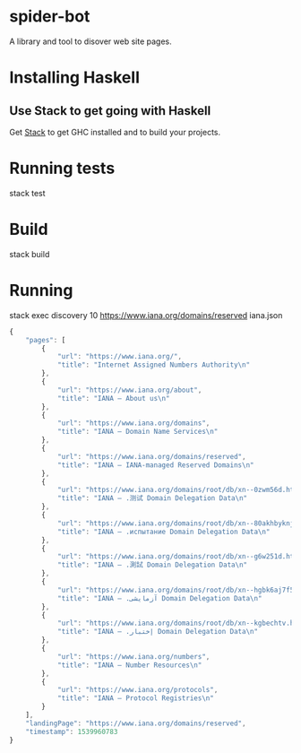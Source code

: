 # spider-bot
A library and tool to disover web site pages.

#  Installing Haskell

## Use Stack to get going with Haskell

Get [Stack](http://haskellstack.org) to get GHC installed and to build your projects.

#  Running tests

stack test

#  Build

stack build

# Running

stack exec discovery 10 https://www.iana.org/domains/reserved iana.json

```js
{
    "pages": [
        {
            "url": "https://www.iana.org/",
            "title": "Internet Assigned Numbers Authority\n"
        },
        {
            "url": "https://www.iana.org/about",
            "title": "IANA — About us\n"
        },
        {
            "url": "https://www.iana.org/domains",
            "title": "IANA — Domain Name Services\n"
        },
        {
            "url": "https://www.iana.org/domains/reserved",
            "title": "IANA — IANA-managed Reserved Domains\n"
        },
        {
            "url": "https://www.iana.org/domains/root/db/xn--0zwm56d.html",
            "title": "IANA — .测试 Domain Delegation Data\n"
        },
        {
            "url": "https://www.iana.org/domains/root/db/xn--80akhbyknj4f.html",
            "title": "IANA — .испытание Domain Delegation Data\n"
        },
        {
            "url": "https://www.iana.org/domains/root/db/xn--g6w251d.html",
            "title": "IANA — .測試 Domain Delegation Data\n"
        },
        {
            "url": "https://www.iana.org/domains/root/db/xn--hgbk6aj7f53bba.html",
            "title": "IANA — .آزمایشی Domain Delegation Data\n"
        },
        {
            "url": "https://www.iana.org/domains/root/db/xn--kgbechtv.html",
            "title": "IANA — .إختبار Domain Delegation Data\n"
        },
        {
            "url": "https://www.iana.org/numbers",
            "title": "IANA — Number Resources\n"
        },
        {
            "url": "https://www.iana.org/protocols",
            "title": "IANA — Protocol Registries\n"
        }
    ],
    "landingPage": "https://www.iana.org/domains/reserved",
    "timestamp": 1539960783
}
```
